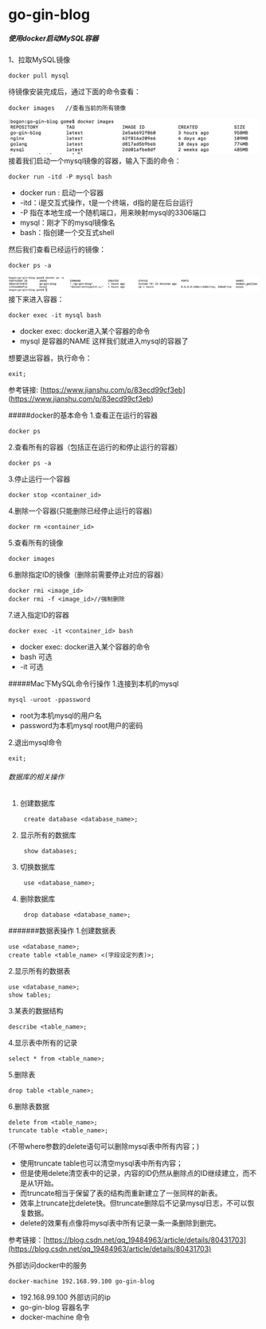 # go-gin-blog


##### 使用docker启动MySQL容器
1、拉取MySQL镜像  
  
  	docker pull mysql  
待镜像安装完成后，通过下面的命令查看：  
  
  	docker images   //查看当前的所有镜像  
![](https://github.com/oumeniOS/go-gin-blog/blob/master/img-folder/001.jpg?raw=true '查看所有镜像')
接着我们启动一个mysql镜像的容器，输入下面的命令：  
  		
  	docker run -itd -P mysql bash 
  	 
* docker run : 启动一个容器  
* -itd：i是交互式操作，t是一个终端，d指的是在后台运行  
* -P 指在本地生成一个随机端口，用来映射mysql的3306端口  
* mysql：刚才下的mysql镜像名  
* bash：指创建一个交互式shell   

然后我们查看已经运行的镜像：    

	docker ps -a  

![](https://github.com/oumeniOS/go-gin-blog/blob/master/img-folder/002.jpg?raw=true '查看所有容器')
接下来进入容器：

	docker exec -it mysql bash 

* docker exec: docker进入某个容器的命令
* mysql 是容器的NAME
这样我们就进入mysql的容器了  

想要退出容器，执行命令：  

	exit;  

参考链接: [https://www.jianshu.com/p/83ecd99cf3eb] (https://www.jianshu.com/p/83ecd99cf3eb)

#####docker的基本命令
1.查看正在运行的容器

	docker ps

2.查看所有的容器（包括正在运行的和停止运行的容器）

	docker ps -a

3.停止运行一个容器
	
	docker stop <container_id>
	
4.删除一个容器(只能删除已经停止运行的容器)

	docker rm <container_id>

5.查看所有的镜像

	docker images
	
6.删除指定ID的镜像（删除前需要停止对应的容器）

	docker rmi <image_id>
	docker rmi -f <image_id>//强制删除
7.进入指定ID的容器

	docker exec -it <container_id> bash

 
* docker exec: docker进入某个容器的命令
* bash 可选
* -it 可选  

#####Mac下MySQL命令行操作
1.连接到本机的mysql

	mysql -uroot -ppassword

* root为本机mysql的用户名
* password为本机mysql root用户的密码

2.退出mysql命令
	
	exit;
###### 数据库的相关操作
1. 创建数据库  

		create database <database_name>;

2. 显示所有的数据库

		show databases;

3. 切换数据库

		use <database_name>;
	
4. 删除数据库
	
		drop database <database_name>;

#######数据表操作
1.创建数据表
	
	use <database_name>;
	create table <table_name> <(字段设定列表)>;
	
2.显示所有的数据表

	use <database_name>;
	show tables;

3.某表的数据结构
	
	describe <table_name>;

4.显示表中所有的记录

	select * from <table_name>;

5.删除表

	drop table <table_name>;

6.删除表数据
	
	delete from <table_name>;
	truncate table <table_name>;

(不带where参数的delete语句可以删除mysql表中所有内容；)

* 使用truncate table也可以清空mysql表中所有内容；
* 但是使用delete清空表中的记录，内容的ID仍然从删除点的ID继续建立，而不是从1开始。
* 而truncate相当于保留了表的结构而重新建立了一张同样的新表。
* 效率上truncate比delete快。但truncate删除后不记录mysql日志，不可以恢复数据。
* delete的效果有点像将mysql表中所有记录一条一条删除到删完。

参考链接：[https://blog.csdn.net/qq_19484963/article/details/80431703](https://blog.csdn.net/qq_19484963/article/details/80431703)

外部访问docker中的服务

	docker-machine 192.168.99.100 go-gin-blog  
	
* 192.168.99.100 外部访问的ip
* go-gin-blog 容器名字
* docker-machine 命令
